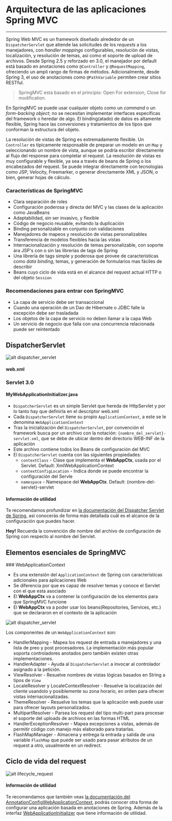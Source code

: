 # Arquitectura de las aplicaciones Spring MVC

------

Spring Web MVC es un framework diseñado alrededor de un `DispatcherServlet` que atiende las solicitudes de los _requests_ a los manejadores, con _handler mappings_ configurables, resolución de vistas, localización, y resolución de temas, así como el soporte de upload de archivos. Desde Spring 2.5 y reforzado en 3.0, el manejador por default está basado en anotaciones como `@Controller` y `@RequestMapping`, ofreciendo un ampli rango de firmas de métodos. Adicionalmente, desde Spring 3, el uso de anotaciones como `@PathVariable` permiten crear sitios RESTful.

<blockquote>
  <p>SpringMVC esta basado en el principio: Open For extension, Close for modification.</p>
</blockquote>

En SpringMVC se puede usar cualquier objeto como un _command_ o un _form-backing object_; no se necesitan implementar interfaces específicas del framework o heredar de algo. El binding(atado) de datos es altamente flexible, Spring hace las conversiones y tratamientos de los tipos que conforman la estructura del objeto.

La resolución de vistas de Spring es extremadamente flexible. Un `Controller` es tipicamente responsable de preparar un modelo en un `Map` y seleccionando un nombre de vista, aunque se podría escribir directamente al flujo del response para completar el request. La resolución de vistas es muy configurable y flexible, ya sea a través de beans de Spring o los encabezados del request. Se puede integrar directamente con tecnologías como JSP, Velocity, Freemarker, o generar directamente XML y JSON, o bien, generar hojas de cálculo.

### Características de SpringMVC

* Clara separación de roles
* Configuración poderosa y directa del MVC y las clases de la aplicación como JavaBeans
* Adaptabilidad, sin ser invasivo, y flexible
* Código de negocio reusable, evitando la duplicación
* Binding personalizable en conjunto con validaciones
* Manejadores de mapeos y resolución de vistas personalizables
* Transferencia de modelos flexibles hacia las vistas
* Internacionalización y resolución de temas personalizable, con soporte àra JSP's con o sin las librerías de tags de Spring
* Una librería de tags simple y poderosa que provee de características como _data binding_, temas, y generación de formularios mas fáciles de describir
* Beans cuyo ciclo de vida está en el alcance del request actual HTTP o del objeto `Session`

### Recomendaciones para entrar con SpringMVC

* La capa de servicio debe ser transaccional
* Cuando una operación de un Dao de Hibernate o JDBC falle la excepción debe ser trasladada
* Los objetos de la capa de servicio no deben llamar a la capa Web
* Un servicio de negocio que falla con una concurrencia relacionada puede ser reintentado

## DispatcherServlet

![alt dispatcher_servlet](/img/dispatcher_servlet.png "dispatcher_servlet")


<div class="row">
  <div class="col-md-12">
    <h4><i class="icon-code"></i> web.xml</h4>
    <script type="syntaxhighlighter" class="brush: xml;"><![CDATA[
<web-app xmlns="http://java.sun.com/xml/ns/javaee" xmlns:xsi="http://www.w3.org/2001/XMLSchema-instance"
  xsi:schemaLocation="http://java.sun.com/xml/ns/javaee http://java.sun.com/xml/ns/javaee/web-app_3_0.xsd"
  version="3.0">

  <servlet>
    <servlet-name>trackbox</servlet-name>
    <servlet-class>org.springframework.web.servlet.DispatcherServlet</servlet-class>
    <load-on-startup>1</load-on-startup>
  </servlet>

  <servlet-mapping>
    <servlet-name>trackbox</servlet-name>
    <url-pattern>/</url-pattern>
  </servlet-mapping>

  <!--
    Deshabilita en el contenedor de Servlet el manejo de archivo de
    bienvenida. Necesario para la compatibilidad con Servlet 3.0 y Tomcat
    7.0
  -->
  <welcome-file-list>
    <welcome-file></welcome-file>
  </welcome-file-list>

</web-app>
    ]]></script>
  </div>
</div>

### Servlet 3.0

<div class="row">
  <div class="col-md-12">
    <h4><i class="icon-code"></i> MyWebApplicationInitializer.java</h4>
    <script type="syntaxhighlighter" class="brush: java;"><![CDATA[
package com.makingdevs.practica1;

import javax.servlet.ServletContext;
import javax.servlet.ServletException;
import javax.servlet.ServletRegistration;

import org.springframework.web.WebApplicationInitializer;
import org.springframework.web.context.support.XmlWebApplicationContext;
import org.springframework.web.servlet.DispatcherServlet;

public class MyWebApplicationInitializer implements WebApplicationInitializer {

  @Override
  public void onStartup(ServletContext servletContext) throws ServletException {
    XmlWebApplicationContext appContext = new XmlWebApplicationContext();
    appContext.setConfigLocation("/WEB-INF/spring/dispatcher-config.xml");

    ServletRegistration.Dynamic registration = servletContext.addServlet("dispatcher", new DispatcherServlet(appContext));
    registration.setLoadOnStartup(1);
    registration.addMapping("/");
  }

}
    ]]></script>
  </div>
</div>

* `DispatcherServlet` es un simple Servlet que hereda de HttpServlet y por lo tanto hay que definirla en el descriptor web.xml
* Cada `DispatcherServlet` tiene su propio `ApplicationContext`, a este se le denomina `WebApplicationContext`
* Tras la inicialización del `DispatcherServlet`, por convención el framework busca por un archivo con la notación: `{nombre_del_servlet}-servlet.xml`, que se debe de ubicar dentro del directorio WEB-INF de la aplicación
* Este archivo contiene todos los Beans de configuración del MVC
* El `DispatcherServlet` cuenta con las siguientes propiedades:
    * `contextClass` - Clase que implementa el **WebAppCtx**, usada por el Servlet. Default: XmlWebApplicationContext
    * `contextConfigLocation` - Indica donde se puede encontrar la configuración del Servle
    * `namespace` - Namespace del **WebAppCtx**. Default: {nombre-del-servlet}-servlet

<div class="bs-callout bs-callout-info">
<h4><i class="icon-coffee"></i> Información de utilidad</h4>
  <p>
    Te recomendamos profundizar en <a href="http://docs.spring.io/spring/docs/current/javadoc-api/org/springframework/web/servlet/DispatcherServlet.html">la documentación del Dispatcher Servlet de Spring</a>, así conocerás de forma más detallada cuál es el alcance de la configuración que puedes hacer.
  </p>
</div>

<div class="alert alert-success">
  <strong><i class="icon-thumbs-up"></i> Hey!</strong> Recuerda la convención dle nombre del archivo de configuración de Spring con respecto al nombre del Servlet.
</div>

## Elementos esenciales de SpringMVC

### WebApplicationContext

* Es una extensión del `ApplicationContext` de Spring con características adicionales para aplicaciones Web
* Se diferencia por que es capaz de resolver temas y conoce el Servlet con el que esta asociado
* El **WebAppCtx** va a contener la configuración de los elementos para que SpringMVC funcione
* El **WebAppCtx** va a poder usar los beans(Repositories, Services, etc.) que se declararon en el contexto de la aplicación

![alt dispatcher_servlet](/img/webappctx.png "dispatcher_servlet")

Los componentes de un `WebApplicationContext` son:

* HandlerMapping - Mapea los request de entrada a manejadores y una lista de preo y post procesadores. La implementación más popular soporta controladores anotados pero también existen otras implementaciones.
* HandlerAdapter - Ayuda al `DispatcherServlet` a invocar al controlador asignado a la petición.
* ViewResolver - Resuelve nombres de vistas lógicas basados en String a tipos de `View`
* LocaleResolver y LocaleContextResolver - Resuelve la localización del cliente usandolo y posiblemente su zona horario, en orden para ofrecer vistas internacionalizadas.
* ThemeResolver - Resuelve los temas que la aplicación web puede usar para ofrecer layouts personalizados.
* MultipartResolver - Parsea los request del tipo multi-part para procesar el soporte del uploads de archivos en las formas HTML
* HandlerExceptionResolver - Mapea excepciones a vistas, además de permitir código con manejo más elaborado para tratarlas.
* FlashMapManager - Almacena y entrega la entrada y salida de una variable `FlashMap` que puede ser usado para pasar atributos de un request a otro, usualmente en un redirect.

## Ciclo de vida del request

![alt lifecycle_request](/img/lifecycle_request.png "lifecycle_request")

<div class="bs-callout bs-callout-info">
<h4><i class="icon-coffee"></i> Información de utilidad</h4>
  <p>
    Te recomendamos que también veas <a href="http://docs.spring.io/spring/docs/current/javadoc-api/org/springframework/web/context/support/AnnotationConfigWebApplicationContext.html">la documentación del AnnotationConfigWebApplicationContext</a>, podrás conocer otra forma de configurar una aplicación basada en anotaciones de Spring. Además de la interfaz <a href="http://docs.spring.io/spring/docs/current/javadoc-api/org/springframework/web/WebApplicationInitializer.html">WebApplicationInitializer</a> que tiene información de utilidad.
  </p>
</div>